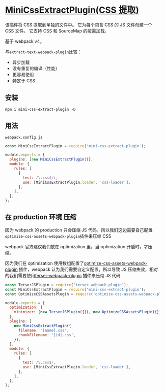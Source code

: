 # [MiniCssExtractPlugin(CSS 提取)](https://webpack.js.org/plugins/mini-css-extract-plugin/)

该插件将 CSS 提取到单独的文件中。 它为每个包含 CSS 的 JS 文件创建一个 CSS 文件。 它支持 CSS 和 SourceMap 的按需加载。

基于 webpack v4。

与`extract-text-webpack-plugin`比较：

- 异步加载
- 没有重复的编译（性能）
- 更容易使用
- 特定于 CSS

## 安装

```
npm i mini-css-extract-plugin -D
```

## 用法

`webpack.config.js`

```javascript
const MiniCssExtractPlugin = require('mini-css-extract-plugin');

module.exports = {
  plugins: [new MiniCssExtractPlugin()],
  module: {
    rules: [
      {
        test: /\.css$/i,
        use: [MiniCssExtractPlugin.loader, 'css-loader'],
      },
    ],
  },
};
```

## 在 production 环境 压缩

因为 webpack 的 production 只会压缩 JS 代码，所以我们这边需要自己配置`optimize-css-assets-webpack-plugin`插件来压缩 CSS

webpack 官方建议我们放在 optimization 里，当 optimization 开启时，才压缩。

因为我们在 optimization 使用数组配置了[optimize-css-assets-webpack-plugin](https://github.com/NMFR/optimize-css-assets-webpack-plugin) 插件，webpack 认为我们需要自定义配置，所以导致 JS 压缩失效，相对的我们需要使用[terser-webpack-plugin](https://webpack.js.org/plugins/terser-webpack-plugin/#root) 插件来压缩 JS 代码

```javascript
const TerserJSPlugin = require('terser-webpack-plugin');
const MiniCssExtractPlugin = require('mini-css-extract-plugin');
const OptimizeCSSAssetsPlugin = require('optimize-css-assets-webpack-plugin');

module.exports = {
  optimization: {
    minimizer: [new TerserJSPlugin({}), new OptimizeCSSAssetsPlugin({})],
  },
  plugins: [
    new MiniCssExtractPlugin({
      filename: '[name].css',
      chunkFilename: '[id].css',
    }),
  ],
  module: {
    rules: [
      {
        test: /\.css$/,
        use: [MiniCssExtractPlugin.loader, 'css-loader'],
      },
    ],
  },
};
```
